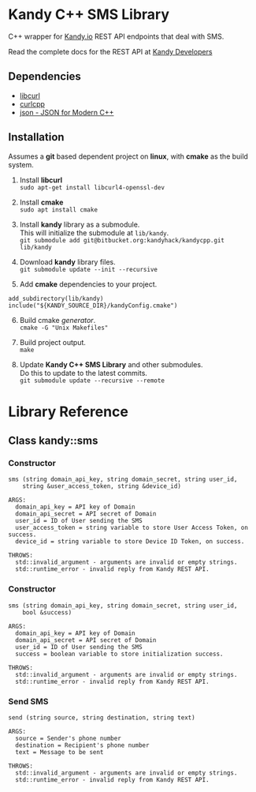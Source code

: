 # **Kandy C++ SMS Library**
C++ wrapper for [Kandy.io](https://www.kandy.io/) REST API endpoints that deal with SMS.  

Read the complete docs for the REST API at [Kandy Developers](https://developer.kandy.io/docs/rest-api)

    
    

## Dependencies
* [libcurl](https://curl.haxx.se/libcurl/)
* [curlcpp](https://github.com/JosephP91/curlcpp)
* [json - JSON for Modern C++](https://github.com/nlohmann/json)

## Installation
Assumes a **git** based dependent project on **linux**, with **cmake** as the build system.

1. Install **libcurl**  
  `sudo apt-get install libcurl4-openssl-dev`

2. Install **cmake**  
  `sudo apt install cmake`

3. Install **kandy** library as a submodule.  
  This will initialize the submodule at `lib/kandy`.   
  `git submodule add git@bitbucket.org:kandyhack/kandycpp.git lib/kandy`

4. Download **kandy** library files.  
  `git submodule update --init --recursive`

5. Add **cmake** dependencies to your project.
  ```
  add_subdirectory(lib/kandy)   
  include("${KANDY_SOURCE_DIR}/kandyConfig.cmake")    
  ```

6. Build cmake *generator*.   
  `cmake -G "Unix Makefiles"`

7. Build project output.  
  `make`

8. Update **Kandy C++ SMS Library** and other submodules.   
  Do this to update to the latest commits.      
  `git submodule update --recursive --remote`

    
    

# Library Reference

## Class **kandy::sms**

### Constructor  
```
sms (string domain_api_key, string domain_secret, string user_id,   
    string &user_access_token, string &device_id)

ARGS:
  domain_api_key = API key of Domain
  domain_api_secret = API secret of Domain
  user_id = ID of User sending the SMS
  user_access_token = string variable to store User Access Token, on success.
  device_id = string variable to store Device ID Token, on success.

THROWS:
  std::invalid_argument - arguments are invalid or empty strings.
  std::runtime_error - invalid reply from Kandy REST API.
```

### Constructor   
```
sms (string domain_api_key, string domain_secret, string user_id,   
    bool &success)

ARGS:
  domain_api_key = API key of Domain
  domain_api_secret = API secret of Domain
  user_id = ID of User sending the SMS
  success = boolean variable to store initialization success.

THROWS:
  std::invalid_argument - arguments are invalid or empty strings.
  std::runtime_error - invalid reply from Kandy REST API.
```

### Send SMS   
```
send (string source, string destination, string text)

ARGS:
  source = Sender's phone number
  destination = Recipient's phone number
  text = Message to be sent

THROWS:
  std::invalid_argument - arguments are invalid or empty strings.
  std::runtime_error - invalid reply from Kandy REST API.
```